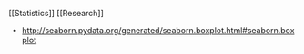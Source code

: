 [[Statistics]]
[[Research]]
- http://seaborn.pydata.org/generated/seaborn.boxplot.html#seaborn.boxplot